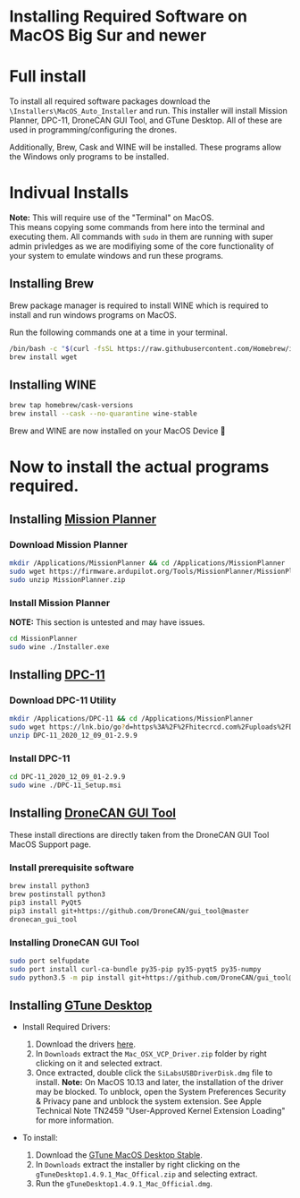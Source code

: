 # Installing Required Software on MacOS Big Sur and newer

# Full install 

To install all required software packages download the `\Installers\MacOS_Auto_Installer` and run. 
This installer will install Mission Planner, DPC-11, DroneCAN GUI Tool, and GTune Desktop. All of these are used in programming/configuring the drones. 

Additionally, Brew, Cask and WINE will be installed. These programs allow the Windows only programs to be installed. 

# Indivual Installs 
**Note:** This will require use of the "Terminal" on MacOS.  
This means copying some commands from here into the terminal and executing them. All commands with `sudo` in them are running with super admin privledges as we are modifiying some of the core functionality of your system to emulate windows and run these programs.

## Installing Brew
Brew package manager is required to install WINE which is required to install and run windows programs on MacOS. 

Run the following commands one at a time in your terminal. 

```bash
/bin/bash -c "$(curl -fsSL https://raw.githubusercontent.com/Homebrew/install/HEAD/install.sh)"
brew install wget
```

## Installing WINE
```bash
brew tap homebrew/cask-versions
brew install --cask --no-quarantine wine-stable
```
Brew and WINE are now installed on your MacOS Device  :tada: 

# Now to install the actual programs required.

## Installing [Mission Planner](https://firmware.ardupilot.org/Tools/MissionPlanner/MissionPlanner-stable.zip)
### Download Mission Planner 

```bash 
mkdir /Applications/MissionPlanner && cd /Applications/MissionPlanner 
sudo wget https://firmware.ardupilot.org/Tools/MissionPlanner/MissionPlanner-stable.zip
sudo unzip MissionPlanner.zip
```
### Install Mission Planner
**NOTE:** This section is untested and may have issues.
```bash
cd MissionPlanner
sudo wine ./Installer.exe
```
## Installing [DPC-11](https://lnk.bio/go?d=https%3A%2F%2Fhitecrcd.com%2Fuploads%2FDPC-11_Install__2020_12_09_01-2.9.9.zip&hash=04c74dce66b8ae2f3b73cbebe0cab52c&id=4011645&ext=-1422301&timezone=America%2FNew_York&type=1) 

### Download DPC-11 Utility
```bash 
mkdir /Applications/DPC-11 && cd /Applications/MissionPlanner
sudo wget https://lnk.bio/go?d=https%3A%2F%2Fhitecrcd.com%2Fuploads%2FDPC-11_Install__2020_12_09_01-2.9.9.zip&hash=04c74dce66b8ae2f3b73cbebe0cab52c&id=4011645&ext=-1422301&timezone=America%2FNew_York&type=1)
unzip DPC-11_2020_12_09_01-2.9.9
```
### Install DPC-11 
```bash
cd DPC-11_2020_12_09_01-2.9.9
sudo wine ./DPC-11_Setup.msi
```

## Installing [DroneCAN GUI Tool](https://firmware.ardupilot.org/Tools/CAN_GUI/dronecan_gui_tool-1.2.15-win64.msi)
These install directions are directly taken from the DroneCAN GUI Tool MacOS Support page. 
### Install prerequisite software  


```bash
brew install python3
brew postinstall python3
pip3 install PyQt5
pip3 install git+https://github.com/DroneCAN/gui_tool@master
dronecan_gui_tool
```
### Installing DroneCAN GUI Tool
```bash
sudo port selfupdate
sudo port install curl-ca-bundle py35-pip py35-pyqt5 py35-numpy
sudo python3.5 -m pip install git+https://github.com/DroneCAN/gui_tool@master
```

## Installing [GTune Desktop](https://github.com/Gremsy/gTuneDesktop/releases/download/v.1.4.9.1/gTuneDesktop1.4.9.1_Mac_Official.zip)
- Install Required Drivers: 
    1. Download the drivers [here](https://www.silabs.com/documents/public/software/Mac_OSX_VCP_Driver.zip).
    2. In `Downloads` extract the `Mac_OSX_VCP_Driver.zip` folder by right clicking on it and selected extract. 
    3. Once extracted, double click the `SiLabsUSBDriverDisk.dmg` file to install. 
**Note:** 	On MacOS 10.13 and later, the installation of the driver may be blocked. 
	To unblock, open the System Preferences Security & Privacy pane and
	unblock the system extension. See Apple Technical Note TN2459
	"User-Approved Kernel Extension Loading" for more information.

- To install:
    1. Download the [GTune MacOS Desktop Stable](https://github.com/Gremsy/gTuneDesktop/releases/download/v.1.4.9.1/gTuneDesktop1.4.9.1_Mac_Official.zip).
    2. In `Downloads` extract the installer by right clicking on the `gTuneDesktop1.4.9.1_Mac_Offical.zip` and selecting extract.
    3. Run the `gTuneDesktop1.4.9.1_Mac_Official.dmg`.
